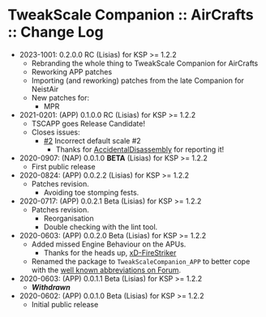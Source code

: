 # TweakScale Companion :: AirCrafts :: Change Log

* 2023-1001: 0.2.0.0 RC (Lisias) for KSP >= 1.2.2
	+ Rebranding the whole thing to TweakScale Companion for AirCrafts
	+ Reworking APP patches
	+ Importing (and reworking) patches from the late Companion for NeistAir
	+ New patches for:
		- MPR
* 2021-0201: (APP) 0.1.0.0 RC (Lisias) for KSP >= 1.2.2
	+ TSCAPP goes Release Candidate!
	+ Closes issues:
		- [#2](https://github.com/TweakScale/Companion_APP/issues/2) Incorrect default scale #2
			- Thanks for [AccidentalDisassembly](https://github.com/AccidentalDisassembly) for reporting it!
* 2020-0907: (NAP) 0.0.1.0 **BETA** (Lisias) for KSP >= 1.2.2
	+ First public release
* 2020-0824: (APP) 0.0.2.2 (Lisias) for KSP >= 1.2.2
	+ Patches revision.
		- Avoiding toe stomping fests. 
* 2020-0717: (APP) 0.0.2.1 Beta (Lisias) for KSP >= 1.2.2
	+ Patches revision.
		- Reorganisation
		- Double checking with the lint tool.
* 2020-0603: (APP) 0.0.2.0 Beta (Lisias) for KSP >= 1.2.2
	+ Added missed Engine Behaviour on the APUs.
		- Thanks for the heads up, [xD-FireStriker](https://forum.kerbalspaceprogram.com/index.php?/profile/137214-xd-firestriker/) 
	+ Renamed the package to `TweakScaleCompanion_APP` to better cope with the [well known abbreviations on Forum](https://forum.kerbalspaceprogram.com/index.php?/topic/194416-abbreviations-for-addons/).
* 2020-0603: (APP) 0.0.1.1 Beta (Lisias) for KSP >= 1.2.2
	+ ***Withdrawn*** 	
* 2020-0602: (APP) 0.0.1.0 Beta (Lisias) for KSP >= 1.2.2
	+ Initial public release
